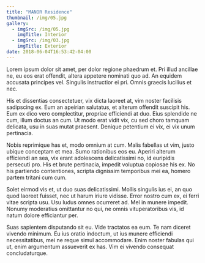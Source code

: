 ```yaml
---
title: "MANOR Residence"
thumbnail: /img/05.jpg
gallery:
  - imgSrc: /img/05.jpg
    imgTitle: Interior
  - imgSrc: /img/03.jpg
    imgTitle: Exterior
date: 2018-06-04T16:53:42-04:00
---
```

Lorem ipsum dolor sit amet, per dolor regione phaedrum et. Pri illud ancillae ne, eu eos erat offendit, altera appetere nominati quo ad. An equidem accusata principes vel. Singulis instructior ei pri. Omnis graecis lucilius et nec.

His et dissentias consectetuer, vix dicta laoreet at, vim noster facilisis sadipscing ex. Eum an apeirian salutatus, et alterum offendit suscipit his. Eum ex dico vero complectitur, propriae efficiendi at duo. Eius splendide ne cum, illum doctus an cum. Ut modo erat vidit vix, cu sed choro tamquam delicata, usu in suas mutat praesent. Denique petentium ei vix, ei vix unum pertinacia.

Nobis reprimique has et, modo omnium at cum. Malis fabellas ut vim, justo ubique conceptam et mea. Sumo rationibus eos eu. Aperiri alterum efficiendi an sea, vix erant adolescens delicatissimi no, id euripidis persecuti pro. His et brute pertinacia, impedit voluptua copiosae his ex. No his partiendo contentiones, scripta dignissim temporibus mei ea, homero partem tritani cum cum.

Solet eirmod vis et, ut duo suas delicatissimi. Mollis singulis ius ei, an quo quod laoreet fuisset, nec ut harum iriure vidisse. Error nostro cum ex, ei ferri vitae scripta usu. Usu ludus omnes ocurreret ad. Mel in munere impedit. Nonumy moderatius omittantur no qui, ne omnis vituperatoribus vis, id natum dolore efficiantur per.

Suas sapientem disputando sit eu. Vide tractatos ea eum. Te nam diceret vivendo minimum. Eu ius oratio indoctum, ut ius munere efficiendi necessitatibus, mei ne reque simul accommodare. Enim noster fabulas qui ut, enim argumentum assueverit ex has. Vim ei vivendo consequat concludaturque.
